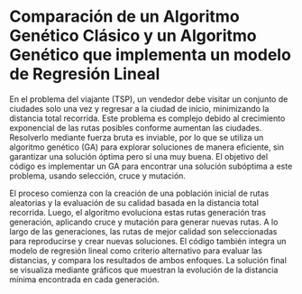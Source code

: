 # Comparación de un Algoritmo Genético Clásico y un Algoritmo Genético que implementa un modelo de Regresión Lineal

En el problema del viajante (TSP), un vendedor debe visitar un conjunto de ciudades solo una vez y regresar a la ciudad de inicio, minimizando la distancia total recorrida. Este problema es complejo debido al crecimiento exponencial de las rutas posibles conforme aumentan las ciudades. Resolverlo mediante fuerza bruta es inviable, por lo que se utiliza un algoritmo genético (GA) para explorar soluciones de manera eficiente, sin garantizar una solución óptima pero sí una muy buena. El objetivo del código es implementar un GA para encontrar una solución subóptima a este problema, usando selección, cruce y mutación.

El proceso comienza con la creación de una población inicial de rutas aleatorias y la evaluación de su calidad basada en la distancia total recorrida. Luego, el algoritmo evoluciona estas rutas generación tras generación, aplicando cruce y mutación para generar nuevas rutas. A lo largo de las generaciones, las rutas de mejor calidad son seleccionadas para reproducirse y crear nuevas soluciones. El código también integra un modelo de regresión lineal como criterio alternativo para evaluar las distancias, y compara los resultados de ambos enfoques. La solución final se visualiza mediante gráficos que muestran la evolución de la distancia mínima encontrada en cada generación.
